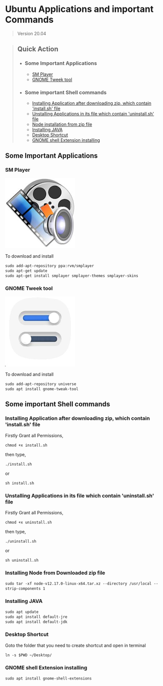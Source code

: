 # Ubuntu Applications and important Commands
> Version 20.04 


> ## Quick Action
>-  ### Some Important Applications
>       - [SM Player](#sm-player)
>       - [GNOME Tweek tool](#gnome-tweek-tool)
>-  ### Some important Shell commands 
>       - [Installing Application after downloading zip, which contain 'install.sh' file](#installing-application-after-downloading-zip,-which-contain-install-sh-file)
>       - [Unstalling Applications in its file which contain 'uninstall.sh' file](#unstalling-applications-in-its-file-which-contain-uninstallsh-file)
>       - [Node installation from zip file](#installing-node-from-downloaded-zip-file)
>       - [Installing JAVA](#installing-java)
>       - [Desktop Shortcut](#desktop-shortcut)
>       - [GNOME shell Extension installing](#gnome-shell-extension-installing)

 


## Some Important Applications

### SM Player
![image of smplayer](./img/smplayer.jpeg)

To download and install
```
sudo add-apt-repository ppa:rvm/smplayer 
sudo apt-get update 
sudo apt-get install smplayer smplayer-themes smplayer-skins
```

 ### GNOME Tweek tool
![image of gnome_tweek](./img/gnome_tweak.jpeg)

To download and install
```
sudo add-apt-repository universe
sudo apt install gnome-tweak-tool
```

## Some important Shell commands  

 ### Installing Application after downloading zip, which contain 'install.sh' file 

Firstly Grant all Permissions,

```
chmod +x install.sh
```
then type,
```
./install.sh
```
or
```
sh install.sh	
```
 ### Unstalling Applications in its file which contain 'uninstall.sh' file 

Firstly Grant all Permissions,

```
chmod +x uninstall.sh
```
then type,
```
./uninstall.sh
```
or
```
sh uninstall.sh	
```	
 ### Installing Node from Downloaded zip file
```
sudo tar -xf node-v12.17.0-linux-x64.tar.xz --directory /usr/local --strip-components 1
```
 ### Installing JAVA
```
sudo apt update
sudo apt install default-jre
sudo apt install default-jdk
```
 ### Desktop Shortcut
 Goto the folder that you need to create shortcut and open in terminal
```
ln -s $PWD ~/Desktop/
```
 ### GNOME shell Extension installing
```
sudo apt install gnome-shell-extensions
```
